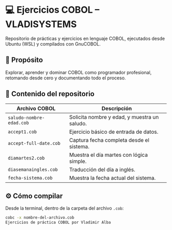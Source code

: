 # 💻 Ejercicios COBOL – VLADISYSTEMS

Repositorio de prácticas y ejercicios en lenguaje COBOL, ejecutados desde Ubuntu (WSL) y compilados con GnuCOBOL.

## 🧠 Propósito

Explorar, aprender y dominar COBOL como programador profesional, retomando desde cero y documentando todo el proceso.

## 📂 Contenido del repositorio

| Archivo COBOL                | Descripción                                      |
|-----------------------------|--------------------------------------------------|
| `saludo-nombre-edad.cob`    | Solicita nombre y edad, y muestra un saludo.    |
| `accept1.cob`               | Ejercicio básico de entrada de datos.           |
| `accept-full-date.cob`      | Captura fecha completa desde el sistema.        |
| `diamartes2.cob`            | Muestra el día martes con lógica simple.        |
| `diasemanaingles.cob`       | Traducción del día a inglés.                    |
| `fecha-sistema.cob`         | Muestra la fecha actual del sistema.            |

## ⚙️ Cómo compilar

Desde la terminal, dentro de la carpeta del archivo `.cob`:

```bash
cobc -x nombre-del-archivo.cob
Ejercicios de práctica COBOL por Vladimir Alba

